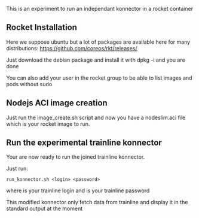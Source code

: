 This is an experiment to run an independant konnector in a rocket container

## Rocket Installation

Here we suppose ubuntu but a lot of packages are available here for many distributions: https://github.com/coreos/rkt/releases/

Just download the debian package and install it with dpkg -i and you are done

You can also add your user in the rocket group to be able to list images and pods without sudo

## Nodejs ACI image creation

Just run the image_create.sh script and now you have a nodeslim.aci file which is your rocket
image to run.

## Run the experimental trainline konnector

Your are now ready to run the joined trainline konnector.

Just run:

```
run_konnector.sh <login> <password>
```

where <login> is your trainline login and <password> is your trainline password

This modified konnector only fetch data from trainline and display it in the standard output at the
moment



